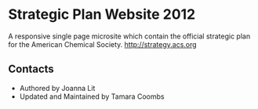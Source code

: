 # Strategic Plan Website 2012
A responsive single page microsite which contain the official strategic plan for the American Chemical Society.
http://strategy.acs.org

## Contacts
* Authored by Joanna Lit
* Updated and Maintained by Tamara Coombs